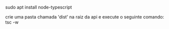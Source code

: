 sudo apt install node-typescript

crie uma pasta chamada 'dist' na raiz da  api e execute o seguinte comando:
tsc -w